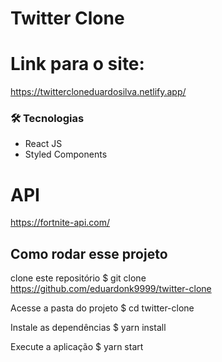 # Twitter Clone

# Link para o site:
https://twittercloneduardosilva.netlify.app/

### 🛠 Tecnologias
- React JS
- Styled Components

# API
https://fortnite-api.com/


## Como rodar esse projeto
clone este repositório
$ git clone https://github.com/eduardonk9999/twitter-clone

Acesse a pasta do projeto
$ cd twitter-clone

Instale as dependências
$ yarn install

Execute a aplicação
$ yarn start

